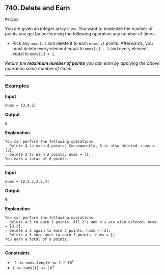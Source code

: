 ## 740. Delete and Earn

`Medium`

You are given an integer array `nums`. You want to maximize the number of points you get by performing the following operation any number of times:

* Pick any `nums[i]` and delete it to earn `nums[i]` points. Afterwards, you must delete every element equal to `nums[i] - 1` and every element equal to `nums[i] + 1`.

*Return the **maximum number of points** you can earn by applying the above operation some number of times.*

---

### Examples

**Input**
```
nums = [3,4,2]
```

**Output**
```
6
```

**Explanation**
```
You can perform the following operations:
- Delete 4 to earn 4 points. Consequently, 3 is also deleted. nums = [2].
- Delete 2 to earn 2 points. nums = [].
You earn a total of 6 points.
```

---

**Input**
```
nums = [2,2,3,3,3,4]
```

**Output**
```
9
```

**Explanation**
```
You can perform the following operations:
- Delete a 3 to earn 3 points. All 2's and 4's are also deleted. nums = [3,3].
- Delete a 3 again to earn 3 points. nums = [3].
- Delete a 3 once more to earn 3 points. nums = [].
You earn a total of 9 points.
```

---

**Constraints**
* <code> 1 <= nums.length <= 2 * 10<sup>4</sup></code>
* <code>1 <= nums[i] <= 10<sup>4</sup></code>